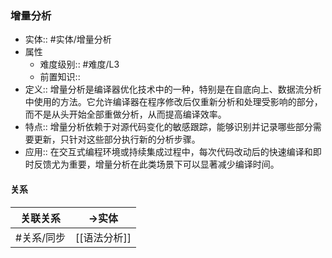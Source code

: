 ###  增量分析 
- 实体:: #实体/增量分析 
- 属性
	- 难度级别:: #难度/L3 
	- 前置知识::
- 定义:: 增量分析是编译器优化技术中的一种，特别是在自底向上、数据流分析中使用的方法。它允许编译器在程序修改后仅重新分析和处理受影响的部分，而不是从头开始全部重做分析，从而提高编译效率。
- 特点:: 增量分析依赖于对源代码变化的敏感跟踪，能够识别并记录哪些部分需要更新，只针对这些部分执行新的分析步骤。
- 应用:: 在交互式编程环境或持续集成过程中，每次代码改动后的快速编译和即时反馈尤为重要，增量分析在此类场景下可以显著减少编译时间。
#### 关系
| 关联关系 | ->实体 |
| ---- | ---- |
| #关系/同步 | [[语法分析]] |